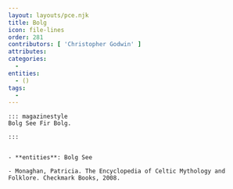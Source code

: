 ```yaml
---
layout: layouts/pce.njk
title: Bolg
icon: file-lines
order: 281
contributors: [ 'Christopher Godwin' ]
attributes:
categories:
  - 
entities:
  - ()
tags:
  - 
---
```

``` tab [group1:Info]
::: magazinestyle
Bolg See Fir Bolg.

:::
```
``` tab [group1:Attributes]
```
``` tab [group1:Entities]
- **entities**: Bolg See
```
``` tab [group1:Sources]
- Monaghan, Patricia. The Encyclopedia of Celtic Mythology and Folklore. Checkmark Books, 2008.
```
